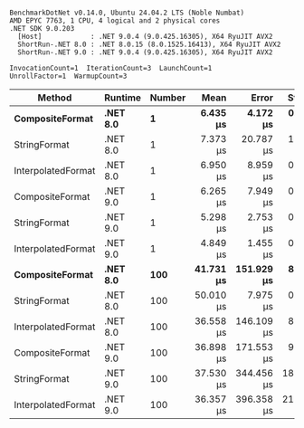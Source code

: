 ```

BenchmarkDotNet v0.14.0, Ubuntu 24.04.2 LTS (Noble Numbat)
AMD EPYC 7763, 1 CPU, 4 logical and 2 physical cores
.NET SDK 9.0.203
  [Host]            : .NET 9.0.4 (9.0.425.16305), X64 RyuJIT AVX2
  ShortRun-.NET 8.0 : .NET 8.0.15 (8.0.1525.16413), X64 RyuJIT AVX2
  ShortRun-.NET 9.0 : .NET 9.0.4 (9.0.425.16305), X64 RyuJIT AVX2

InvocationCount=1  IterationCount=3  LaunchCount=1  
UnrollFactor=1  WarmupCount=3  

```
| Method             | Runtime  | Number | Mean      | Error      | StdDev     | Median    | Min       | Max       | Allocated |
|------------------- |--------- |------- |----------:|-----------:|-----------:|----------:|----------:|----------:|----------:|
| **CompositeFormat**    | **.NET 8.0** | **1**      |  **6.435 μs** |   **4.172 μs** |  **0.2287 μs** |  **6.562 μs** |  **6.171 μs** |  **6.572 μs** |     **872 B** |
| StringFormat       | .NET 8.0 | 1      |  7.373 μs |  20.787 μs |  1.1394 μs |  6.882 μs |  6.562 μs |  8.676 μs |     896 B |
| InterpolatedFormat | .NET 8.0 | 1      |  6.950 μs |   8.959 μs |  0.4911 μs |  6.713 μs |  6.623 μs |  7.515 μs |     872 B |
| CompositeFormat    | .NET 9.0 | 1      |  6.265 μs |   7.949 μs |  0.4357 μs |  6.281 μs |  5.821 μs |  6.692 μs |     872 B |
| StringFormat       | .NET 9.0 | 1      |  5.298 μs |   2.753 μs |  0.1509 μs |  5.285 μs |  5.154 μs |  5.455 μs |     896 B |
| InterpolatedFormat | .NET 9.0 | 1      |  4.849 μs |   1.455 μs |  0.0798 μs |  4.819 μs |  4.788 μs |  4.939 μs |     872 B |
| **CompositeFormat**    | **.NET 8.0** | **100**    | **41.731 μs** | **151.929 μs** |  **8.3277 μs** | **46.276 μs** | **32.120 μs** | **46.797 μs** |   **14336 B** |
| StringFormat       | .NET 8.0 | 100    | 50.010 μs |   7.975 μs |  0.4372 μs | 49.973 μs | 49.592 μs | 50.464 μs |   16736 B |
| InterpolatedFormat | .NET 8.0 | 100    | 36.558 μs | 146.109 μs |  8.0087 μs | 32.070 μs | 31.799 μs | 45.804 μs |   14336 B |
| CompositeFormat    | .NET 9.0 | 100    | 36.898 μs | 171.553 μs |  9.4034 μs | 39.292 μs | 26.529 μs | 44.873 μs |   14336 B |
| StringFormat       | .NET 9.0 | 100    | 37.530 μs | 344.456 μs | 18.8808 μs | 26.810 μs | 26.450 μs | 59.331 μs |   16736 B |
| InterpolatedFormat | .NET 9.0 | 100    | 36.357 μs | 396.358 μs | 21.7257 μs | 23.854 μs | 23.774 μs | 61.444 μs |   14336 B |
